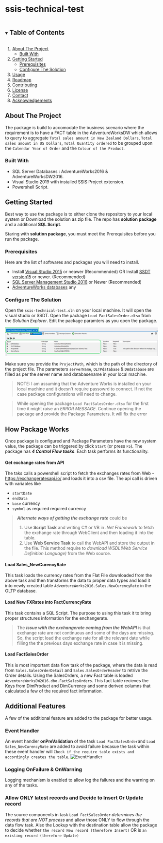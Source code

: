 # ssis-technical-test


<details open="open">
  <summary><h2 style="display: inline-block">Table of Contents</h2></summary>
  <ol>
    <li>
      <a href="#about-the-project">About The Project</a>
      <ul>
        <li><a href="#built-with">Built With</a></li>
      </ul>
    </li>
    <li>
      <a href="#getting-started">Getting Started</a>
      <ul>
        <li><a href="#prerequisites">Prerequisites</a></li>
        <li><a href="#installation">Configure The Solution</a></li>
      </ul>
    </li>
    <li><a href="#usage">Usage</a></li>
    <li><a href="#roadmap">Roadmap</a></li>
    <li><a href="#contributing">Contributing</a></li>
    <li><a href="#license">License</a></li>
    <li><a href="#contact">Contact</a></li>
    <li><a href="#acknowledgements">Acknowledgements</a></li>
  </ol>
</details>



## About The Project
The package is build to accomodate the business scenario where the requirement is to have a FACT table in the AdventureWorksDW which allows to query to aggregate `Total sales amount in New Zealand Dollars`, `Total sales amount in US Dollars`, `Total Quantity ordered` to be grouped upon the `Calendar Year of Order` and the `Colour of the Product`.

### Built With

* SQL Server Databases : AdventureWorks2016 & AdventureWorksDW2016.
* Visual Studio 2019 with installed SSIS Project extension.
* Powershell Script.


## Getting Started
Best way to use the package is to either clone the repository to your local system or Download the solution as zip file. The repo has **solution package**  and a additional **SQL Script**. 

Staring with **solution package**, you must meet the Prerequisites before you run the package. 

### Prerequisites
Here are the list of softwares and packages you will need to install.
* Install [Visual Studio 2015](https://visualstudio.microsoft.com/vs/older-downloads/) or neawer (Recommended)  OR Install [SSDT version15](https://docs.microsoft.com/en-us/sql/ssdt/previous-releases-of-sql-server-data-tools-ssdt-and-ssdt-bi?view=sql-server-ver15) or newer. (Recommended)
* [SQL Server Management Studio 2016](https://docs.microsoft.com/en-us/sql/ssms/release-notes-ssms?view=sql-server-ver15) or Newer (Recommended)
* [AdventureWorks databases](https://docs.microsoft.com/en-us/sql/samples/adventureworks-install-configure?view=sql-server-ver15&tabs=ssms) any

### Configure The Solution 
Open the `ssis-technical-test.sln` on your local machine. It will open the visual studio or SSDT.  Open the package `Load FactSalesOrder.dtsx` from the *Solution Explorer*. Edit the package paramters as you open the package.

![PackageParameters](https://github.com/NimNagpal/Daemon/blob/master/screenshots/PackageParameter.png?raw=true)

Make sure you provide the `ProjectPath`, which is the path of the directory of the project file. The parameters `serverName`, `OLTPdatabase` & `DWdatabase` are filled as per the server name and databasename in your local machine.

> NOTE: I am assuming that the Adventure Works is installed on your local machine and it doesn't require passowrd to connect. If not the case package configurations will need to change. 

> While opening the package `Load FactSalesOrder.dtsx` for the first time it might raise an *ERROR MESSAGE*. Continue opening the package and provide the Package Parameters. It will fix the error 


## How Package Works
Once package is configured and Package Parameters have the new system value, the package can be triggered by click `Start` (or press `F5`). The package has ***4 Control Flow tasks***. Each task performs its functionality. 

#### Get exchange rates from API
The taks calls a powershell script to fetch the exchanges rates from Web - https://exchangeratesapi.io/ and loads it into a csv file. The api call is driven with variables like
- `startDate`
- `endData` 
- `base` currency 
- `symbol` as required required currency 


> ***Alternate ways of getting the exchange rate*** could be
> 1. Use **Script Task** and writing C# or VB in  *.Net Framework* to fetch the exchange rate through WebClient and then loading it into the table.
> 2. Use **Web Service Task** to call the WebAPI and store the output in the file. This method require to *download WSDL(Web Service Definition Language)* from the Web source.  

#### Load Sales_NewCurencyRate
This task loads the currency rates from the Flat File downloaded from the above task and then transforms the data to proper data types and load it into newly created table `AdventureWorks2016.Sales.NewCurencyRate` in the OLTP database. 

#### Load New FXRates into FactCurrencyRate
This task contains a SQL Script. The purpose to using this task it to bring proper structures information for the enchangerate. 

>The ***issue with the exchangerate coming from the WebAPI*** is that exchange rate are not continuous and some of the days are missing. So, the script load the exchange rate for all the relevant date while filling the the previous days exchange rate in case it is missing.

#### Load FactSalesOrder
This is most important data flow task of the package, where the data is read from `Sales.SalesOrderDetail` and `Sales.SalesOrderHeader` to retrive the Order details. Using the SalesOrders,  a new Fact table is loaded `AdventureWorksDW2016.dbo.FactSalesOrders`. This fact table recieves the Keys from DimProduct and DimCurrency and some derived columns that calculated a few of the required fact information.

## Additional Features
A few of the additional feature are added to the package for better usage.

### Event Handler
An event handler **onPreValidation** of the task `Load FactSalesOrder`and `Load Sales_NewCurencyRate` are added to avoid failure becasue the task within these event handler will `Check if the require table exists and accordingly creates the table`.
![EventHandler]()

### Logging OnFailure & OnWarning
Logging mechanism is enabled to allow log the failures and the warning on any of the tasks.

### Allow ONLY latest records and Decide to Insert Or Update record
The source components in task `Load FactSalesOrder` *determines the records that are NOT process* and allow those ONLY to flow through the data flow task. Also the Lookup with the destination table allow the package to decide whether `the record New record (therefore Insert)` OR is `an existing record (therefore Update)`





